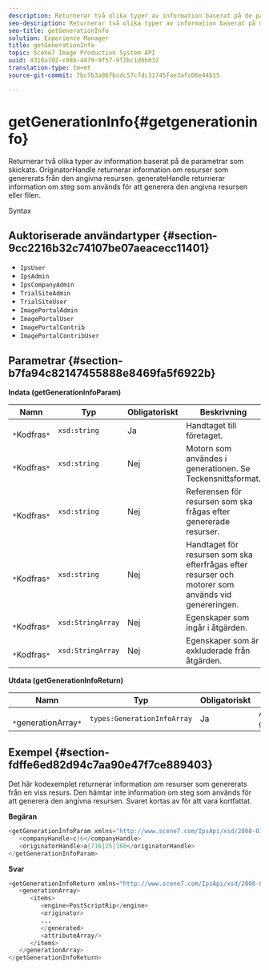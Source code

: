 ```yaml
---
description: Returnerar två olika typer av information baserat på de parametrar som skickats. OriginatorHandle returnerar information om resurser som genererats från den angivna resursen. generateHandle returnerar information om steg som används för att generera den angivna resursen eller filen.
seo-description: Returnerar två olika typer av information baserat på de parametrar som skickats. OriginatorHandle returnerar information om resurser som genererats från den angivna resursen. generateHandle returnerar information om steg som används för att generera den angivna resursen eller filen.
seo-title: getGenerationInfo
solution: Experience Manager
title: getGenerationInfo
topic: Scene7 Image Production System API
uuid: 4310a702-c08b-4479-9f57-9f2bc1d6b032
translation-type: tm+mt
source-git-commit: 7bc7b3a86fbcdc57cfdc31745fae3afc06e44b15

---
```



# getGenerationInfo{#getgenerationinfo}

Returnerar två olika typer av information baserat på de parametrar som skickats. OriginatorHandle returnerar information om resurser som genererats från den angivna resursen. generateHandle returnerar information om steg som används för att generera den angivna resursen eller filen.

Syntax

## Auktoriserade användartyper {#section-9cc2216b32c74107be07aeacecc11401}

* `IpsUser`
* `IpsAdmin`
* `IpsCompanyAdmin`
* `TrialSiteAdmin`
* `TrialSiteUser`
* `ImagePortalAdmin`
* `ImagePortalUser`
* `ImagePortalContrib`
* `ImagePortalContribUser`

## Parametrar {#section-b7fa94c82147455888e8469fa5f6922b}

**Indata (getGenerationInfoParam)**

| Namn | Typ | Obligatoriskt | Beskrivning |
|---|---|---|---|
| ` *`Kodfras`*` | `xsd:string` | Ja | Handtaget till företaget. |
| ` *`Kodfras`*` | `xsd:string` | Nej | Motorn som användes i generationen. Se Teckensnittsformat. |
| ` *`Kodfras`*` | `xsd:string` | Nej | Referensen för resursen som ska frågas efter genererade resurser. |
| ` *`Kodfras`*` | `xsd:string` | Nej | Handtaget för resursen som ska efterfrågas efter resurser och motorer som används vid genereringen. |
| ` *`Kodfras`*` | `xsd:StringArray` | Nej | Egenskaper som ingår i åtgärden. |
| ` *`Kodfras`*` | `xsd:StringArray` | Nej | Egenskaper som är exkluderade från åtgärden. |

**Utdata (getGenerationInfoReturn)**

| Namn | Typ | Obligatoriskt | Beskrivning |
|---|---|---|---|
| ` *`generationArray`*` | `types:GenerationInfoArray` | Ja | Array med genereringsinformation. |

## Exempel {#section-fdffe6ed82d94c7aa90e47f7ce889403}

Det här kodexemplet returnerar information om resurser som genererats från en viss resurs. Den hämtar inte information om steg som används för att generera den angivna resursen. Svaret kortas av för att vara kortfattat.

**Begäran**

```java
<getGenerationInfoParam xmlns="http://www.scene7.com/IpsApi/xsd/2008-01-15">
   <companyHandle>c|6</companyHandle>
   <originatorHandle>a|716|25|160</originatorHandle>
</getGenerationInfoParam>
```

**Svar**

```java
<getGenerationInfoReturn xmlns="http://www.scene7.com/IpsApi/xsd/2008-01-15">
   <generationArray>
      <items>
         <engine>PostScriptRip</engine>
         <originator>
         ...
         </generated>
         <attributeArray/>
      </items>
   </generationArray>
</getGenerationInfoReturn>
```

